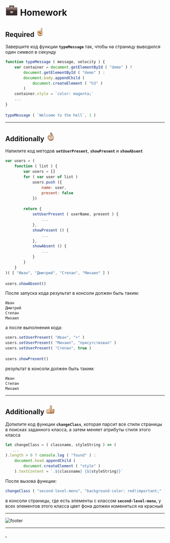 [footer]: https://github.com/garevna/js-course/raw/master/images/a-level-ico.png?raw=true
[hw-40]: https://raw.githubusercontent.com/garevna/a-level-js-lessons/master/ico/briefcase-40.png
[point-30]: https://raw.githubusercontent.com/garevna/a-level-js-lessons/master/ico/point_up-30.png
[ok-30]: https://raw.githubusercontent.com/garevna/a-level-js-lessons/master/ico/ok-30.png
[super-30]: https://raw.githubusercontent.com/garevna/a-level-js-lessons/master/ico/super-30.png


# ![hw-40] Homework

## Required ![point-30]

Завершите код функции **`typeMessage`** так, чтобы на страницу выводился один символ в секунду

```javascript
function typeMessage ( message, velocity ) {
    var container = document.getElementById ( "demo" ) ?
        document.getElementById ( "demo" ) :
        document.body.appendChild (
            document.createElement ( "h3" )
        )
    container.style = `color: magenta;`
    ...
}

typeMessage ( `Welcome to the hell`, 1 )
```

______________________________________________________________________________

## Additionally ![ok-30]

Напилите код методов **`setUserPresent`**, **`showPresent`** и **`showAbsent`**

```javascript
var users = (
    function ( list ) {
        var users = []
        for ( var user of list )
            users.push ({
                name: user,
                present: false
            })

        return {
            setUserPresent ( userName, present ) {
                ...
            },
            showPresent () {
                ...
            },
            showAbsent () {
                ...
            }
        }
    }
)( [ "Иван", "Дмитрий", "Степан", "Михаил" ] )

users.showAbsent()
```

После запуска кода результат в консоли должен быть таким:

```
Иван
Дмитрий
Степан
Михаил
```

а после выполнения кода:

```javascript
users.setUserPresent( "Иван", "+" )
users.setUserPresent( "Михаил", "присутствовал" )
users.setUserPresent( "Степан", true )

users.showPresent()
```

результат в консоли должен быть таким:

```
Иван
Степан
Михаил
```

______________________________________________________________________________

## Additionally ![super-30]

Допилите код функции **`changeClass`**, которая парсит все стили страницы в поисках заданного класса, а затем меняет атрибуты стиля этого класса

```javascript
let changeClass = ( classname, styleString ) => (
   ...
).length > 0 ? console.log ( "found" ) :
    document.head.appendChild (
        document.createElement ( "style" )
    ).textContent = `.${classname} {${styleString}}`
```

После вызова функции:

```javascript
changeClass ( "second-level-menu", "background-color: red!important;" )
```

в консоли страницы, где есть элементы с классом **`second-level-menu`**, у всех элементов этого класса цвет фона должен измениться на красный

_________________________________________________________________

![footer]

________________________________________________________________
[.](hw-09-answer.md)
